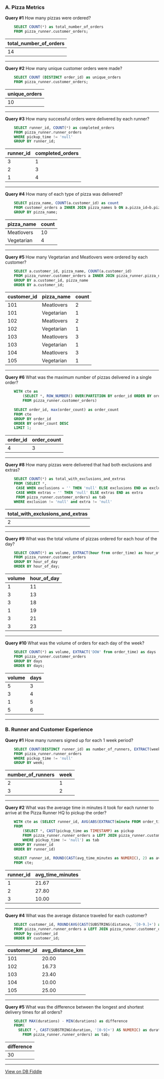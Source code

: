 
### A. Pizza Metrics
**Query #1** How many pizzas were ordered?
```sql
    SELECT COUNT(*) as total_number_of_orders
    FROM pizza_runner.customer_orders;
```
| total_number_of_orders |
| ---------------------- |
| 14                     |

---

**Query #2** How many unique customer orders were made?
```sql
    SELECT COUNT (DISTINCT order_id) as unique_orders
    FROM pizza_runner.customer_orders;
```
| unique_orders |
| ------------- |
| 10            |

---

**Query #3** How many successful orders were delivered by each runner?
```sql
    SELECT runner_id, COUNT(*) as completed_orders
    FROM pizza_runner.runner_orders
    WHERE pickup_time != 'null'
    GROUP BY runner_id;
```
| runner_id | completed_orders |
| --------- | ---------------- |
| 3         | 1                |
| 2         | 3                |
| 1         | 4                |

---

**Query #4** How many of each type of pizza was delivered?
```sql
    SELECT pizza_name, COUNT(a.customer_id) as count
    FROM customer_orders a INNER JOIN pizza_names b ON a.pizza_id=b.pizza_id
    GROUP BY pizza_name;
```

| pizza_name | count |
| --------- | ---------------- |
| Meatlovers         | 10                |
| Vegetarian         | 4               |

---

**Query #5** How many Vegetarian and Meatlovers were ordered by each customer?
```sql
    SELECT a.customer_id, pizza_name, COUNT(a.customer_id)
    FROM pizza_runner.customer_orders a INNER JOIN pizza_runner.pizza_names b ON a.pizza_id=b.pizza_id
    GROUP BY a.customer_id, pizza_name
    ORDER BY a.customer_id;
```
| customer_id | pizza_name | count |
| ----------- | ---------- | ----- |
| 101         | Meatlovers | 2     |
| 101         | Vegetarian | 1     |
| 102         | Meatlovers | 2     |
| 102         | Vegetarian | 1     |
| 103         | Meatlovers | 3     |
| 103         | Vegetarian | 1     |
| 104         | Meatlovers | 3     |
| 105         | Vegetarian | 1     |

---

**Query #6** What was the maximum number of pizzas delivered in a single order?
```sql
    WITH cte as 
     	(SELECT *, ROW_NUMBER() OVER(PARTITION BY order_id ORDER BY order_id) as order_count
     	FROM pizza_runner.customer_orders)
        
    SELECT order_id, max(order_count) as order_count
    FROM cte
    GROUP BY order_id
    ORDER BY order_count DESC
    LIMIT 1;
```
| order_id | order_count |
| -------- | ----------- |
| 4        | 3           |

---

**Query #8** How many pizzas were delivered that had both exclusions and extras?
```sql
    SELECT COUNT(*) as total_with_exclusions_and_extras
    FROM (SELECT *, 
	 CASE WHEN exclusions = '' THEN 'null' ELSE exclusions END as exclusion,
     CASE WHEN extras = '' THEN 'null' ELSE extras END as extra
     FROM pizza_runner.customer_orders) as tab
    WHERE exclusion != 'null' and extra != 'null'
```
| total_with_exclusions_and_extras |
| -------------------------------- |
| 2                                |

---

**Query #9** What was the total volume of pizzas ordered for each hour of the day?
```sql
    SELECT COUNT(*) as volume, EXTRACT(hour from order_time) as hour_of_day
    FROM pizza_runner.customer_orders
    GROUP BY hour_of_day
    ORDER BY hour_of_day;
```


| volume | hour_of_day |
| ------ | ----------- |
| 1      | 11          |
| 3      | 13          |
| 3      | 18          |
| 1      | 19          |
| 3      | 21          |
| 3      | 23          |

---
**Query #10** What was the volume of orders for each day of the week?
```sql
    SELECT COUNT(*) as volume, EXTRACT('DOW' from order_time) as days
    FROM pizza_runner.customer_orders
    GROUP BY days
    ORDER BY days;
```


| volume | days |
| ------ | ---- |
| 5      | 3    |
| 3      | 4    |
| 1      | 5    |
| 5      | 6    |

---

### B. Runner and Customer Experience
**Query #1** How many runners signed up for each 1 week period?
```sql
    SELECT COUNT(DISTINCT runner_id) as number_of_runners, EXTRACT(week from cast(pickup_time as TIMESTAMP)) as week
    FROM pizza_runner.runner_orders
    WHERE pickup_time != 'null'
    GROUP BY week;
```

| number_of_runners | week |
| ----------------- | ---- |
| 2                 | 1    |
| 3                 | 2    |

---

**Query #2** What was the average time in minutes it took for each runner to arrive at the Pizza Runner HQ to pickup the order?

```sql
    WITH cte as (SELECT runner_id, AVG(ABS(EXTRACT(minute FROM order_time) - EXTRACT(minute from pickup))) as avg_time_minutes
    FROM 
    	(SELECT *, CAST(pickup_time as TIMESTAMP) as pickup
    	FROM pizza_runner.runner_orders a LEFT JOIN pizza_runner.customer_orders b ON a.order_id = b.order_id
    	WHERE pickup_time != 'null') as tab
    GROUP BY runner_id
    ORDER BY runner_id)
    
    SELECT runner_id, ROUND(CAST(avg_time_minutes as NUMERIC), 2) as avg_time_minutes
    FROM cte;
```

| runner_id | avg_time_minutes |
| --------- | ----- |
| 1         | 21.67 |
| 2         | 27.80 |
| 3         | 10.00 |

---

**Query #4** What was the average distance traveled for each customer?
```sql
    SELECT customer_id, ROUND(AVG(CAST(SUBSTRING(distance, '[0-9.]+') as NUMERIC)),2) as avg_distance_km
    FROM pizza_runner.runner_orders a LEFT JOIN pizza_runner.customer_orders b ON a.order_id=b.order_id
    GROUP by customer_id
    ORDER BY customer_id;
```

| customer_id | avg_distance_km |
| ----------- | --------------- |
| 101         | 20.00           |
| 102         | 16.73           |
| 103         | 23.40           |
| 104         | 10.00           |
| 105         | 25.00           |

---

**Query #5** What was the difference between the longest and shortest delivery times for all orders?

```sql
    SELECT MAX(durations) - MIN(durations) as difference
    FROM(
      SELECT *, CAST(SUBSTRING(duration, '[0-9]+') AS NUMERIC) as durations
    	FROM pizza_runner.runner_orders) as tab;
```

| difference |
| ---------- |
| 30         |

---

[View on DB Fiddle](https://www.db-fiddle.com/f/7VcQKQwsS3CTkGRFG7vu98/65)
